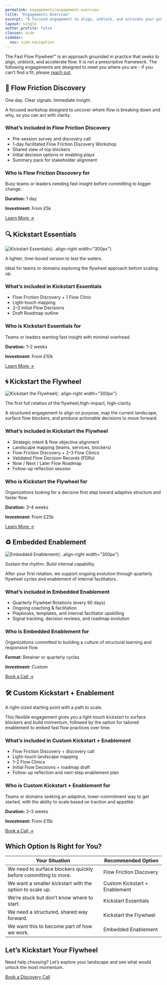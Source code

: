 ```yaml
---
permalink: engagements/engagement-overview
title: "Engagements Overview"
excerpt: "A focused engagement to align, unblock, and activate your path to faster flow."
layout: single
author_profile: false
classes: wide
sidebar:
  nav: side-navigation
---
```


The Fast Flow Flywheel™️ is an approach grounded in practice that seeks to align, unblock, and accelerate flow. It is not a prescriptive framework. The following engagements are designed to meet you where you are - if you can't find a fit, please [reach out](/contact).

## 🧭 Flow Friction Discovery

One day. Clear signals. Immediate insight.

A focused workshop designed to uncover where flow is breaking down and why, so you can act with clarity.

### What’s included in Flow Friction Discovery

- Pre-session survey and discovery call
- 1-day facilitated Flow Friction Discovery Workshop
- Shared view of top blockers
- Initial decision options or enabling plays
- Summary pack for stakeholder alignment

### Who is Flow Friction Discovery for

Busy teams or leaders needing fast insight before committing to bigger change.

**Duration:** 1 day

**Investment:** From £5k

[Learn More →](/engagements/flow-friction-discovery)

## 🔍 Kickstart Essentials

![Kickstart Essentials](/assets/images/engagements/flywheel-kickstart-essentials.png){: .align-right width="300px"}

A lighter, time-boxed version to test the waters.

Ideal for teams or domains exploring the flywheel approach before scaling up.

### What’s included in Kickstart Essentials

- Flow Friction Discovery + 1 Flow Clinic
- Light-touch mapping
- 2–3 initial Flow Decisions
- Draft Roadmap outline

### Who is Kickstart Essentials for

Teams or leaders wanting fast insight with minimal overhead.

**Duration:** 1–2 weeks

**Investment:** From £10k

[Learn More →](/engagements/kickstart-essentials)

## 🌀 Kickstart the Flywheel

![Kickstart the Flywheel](/assets/images/engagements/full-flywheel-rotation.png){: .align-right width="300px"}

The first full rotation of the flywheel,high-impact, high-clarity.

A structured engagement to align on purpose, map the current landscape, surface flow blockers, and produce actionable decisions to move forward.

### What’s included in Kickstart the Flywheel

- Strategic intent & flow objective alignment
- Landscape mapping (teams, services, blockers)
- Flow Friction Discovery + 2–3 Flow Clinics
- Validated Flow Decision Records (FDRs)
- Now / Next / Later Flow Roadmap
- Follow-up reflection session

### Who is Kickstart the Flywheel for

Organizations looking for a decisive first step toward adaptive structure and faster flow.

**Duration:** 3–4 weeks

**Investment:** From £25k

[Learn More →](/engagements/full-flywheel-rotation)

## ♻️ Embedded Enablement

![Embedded Enablement](/assets/images/engagements/embedded-flywheel-enablement.png){: .align-right width="300px"}

Sustain the rhythm. Build internal capability.

After your first rotation, we support ongoing evolution through quarterly flywheel cycles and enablement of internal facilitators.

### What’s included in Embedded Enablement

- Quarterly Flywheel Rotations (every 90 days)
- Ongoing coaching & facilitation
- Playbooks, templates, and internal facilitator upskilling
- Signal tracking, decision reviews, and roadmap evolution

### Who is Embedded Enablement for

Organizations committed to building a culture of structural learning and responsive flow.

**Format:** Retainer or quarterly cycles

**Investment:** Custom

[Book a Call →](/contact)

## 🛠️ Custom Kickstart + Enablement

A right-sized starting point with a path to scale.

This flexible engagement gives you a light-touch kickstart to surface blockers and build momentum, followed by the option for tailored enablement to embed fast flow practices over time.

### What’s included in Custom Kickstart + Enablement

- Flow Friction Discovery + discovery call
- Light-touch landscape mapping
- 1–2 Flow Clinics
- Initial Flow Decisions + roadmap draft
- Follow-up reflection and next-step enablement plan

### Who is Custom Kickstart + Enablement for

Teams or domains seeking an adaptive, lower-commitment way to get started, with the ability to scale based on traction and appetite.

**Duration:** 2–3 weeks

**Investment:** From £15k

[Book a Call →](/contact)

## Which Option Is Right for You?

| Your Situation | Recommended Option |
| --------------- | ------------------ |
| We need to surface blockers quickly before committing to more. | Flow Friction Discovery |
| We want a smaller kickstart with the option to scale up. | Custom Kickstart + Enablement |
| We’re stuck but don’t know where to start. | Kickstart Essentials |
| We need a structured, shared way forward. | Kickstart the Flywheel |
| We want this to become part of how we work. | Embedded Enablement |

## Let’s Kickstart Your Flywheel

Need help choosing? Let’s explore your landscape and see what would unlock the most momentum.

[Book a Discovery Call](/contact)

<!-- [Download Full Services Overview PDF](/assets/pdf/full-services-overview.pdf) -->
